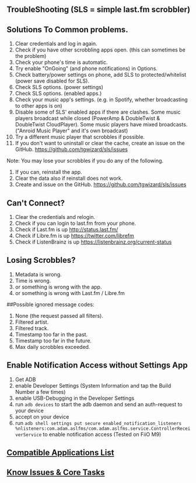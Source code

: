 TroubleShooting (SLS = simple last.fm scrobbler)
------------------------------------------------


Solutions To Common problems.
-----------------------------

1. Clear credentials and log in again.
2. Check if you have other scrobbling apps open. (this can sometimes be the problem)
3. Check your phone's time is automatic.
4. Try enable "OnGoing" (and phone notifications) in Options.
5. Check battery/power settings on phone, add SLS to protected/whitelist (power save disabled for SLS).
6. Check SLS options. (power settings)
7. Check SLS options. (enabled apps.)
8. Check your music app's settings. (e.g. in Spotify, whether broadcasting to other apps is on)
9. Disable some of SLS' enabled apps if there are clashes. Some music players broadcast while closed (PowerAmp & DoubleTwist & DoubleTwist CloudPlayer). Some music players have mixed broadcasts. ("Anroid Music Player" and it's own broadcast)
10. Try a different music player that scrobbles if possible.
11. If you don't want to uninstall or clear the cache, create an issue on the GitHub. https://github.com/tgwizard/sls/issues

Note: You may lose your scrobbles if you do any of the following.

1. If you can, reinstall the app.
2. Clear the data also if reinstall does not work.
3. Create and issue on the GitHub. https://github.com/tgwizard/sls/issues

Can't Connect?
--------------

1. Clear the credentials and relogin.
2. Check if you can login to last.fm from your phone.
3. Check if Last.fm is up http://status.last.fm/
4. Check if Libre.fm is up https://twitter.com/librefm
5. Check if ListenBrainz is up https://listenbrainz.org/current-status


Losing Scrobbles?
-----------------

1. Metadata is wrong.
2. Time is wrong.
3. or something is wrong with the app.
4. or something is wrong with Last.fm / Libre.fm

##Possible ignored message codes:

1. None (the request passed all filters).
2. Filtered artist.
3. Filtered track.
4. Timestamp too far in the past.
5. Timestamp too far in the future.
6. Max daily scrobbles exceeded.

Enable Notification Access without Settings App
-----------------

1. Get ADB
2. enable Developer Settings (System Information and tap the Build Number a few times)
3. enable USB-Debugging in the Developer Settings
4. run `adb devices` to start the adb daemon and send an auth-request to your device
5. accept on your device
6. run `adb shell settings put secure enabled_notification_listeners %nlisteners:com.adam.aslfms/com.adam.aslfms.service.ControllerReceiverService`
   to enable notification access (Tested on FiiO M9)

[Compatible Applications List](https://github.com/tgwizard/sls/blob/master/Compatability.md)
--------------------------------------------------------------------------------------------


[Know Issues & Core Tasks](https://github.com/a93-39a/sls#core-tasks)
---------------------------------------
